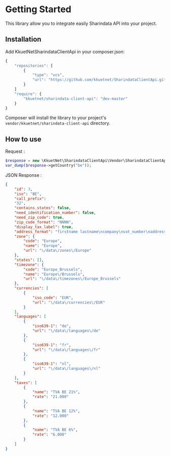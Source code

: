 Getting Started
==================================

This library allow you to integrate easily Sharindata API into your project.

## Installation

Add KkuetNetSharindataClientApi in your composer.json:

```js
{
    "repositories": [
        {
            "type": "vcs",
            "url": "https://github.com/kkuetnet/SharindataClientApi.git"
        }
    ]
    "require": {
        "kkuetnet/sharindata-client-api": "dev-master"
    }
}
```
Composer will install the library to your project's `vendor/kkuetnet/sharindata-client-api` directory.

## How to use

Request :
```php
$response = new \KkuetNet\SharindataClientApi\Vendor\SharindataClientApi("your_login", "your_password");
var_dump($response->getCountry("be"));
```
JSON Response : 
```json
{
    "id": 3, 
    "iso": "BE", 
    "call_prefix": 
    "32", 
    "contains_states": false, 
    "need_identification_number": false, 
    "need_zip_code": true, 
    "zip_code_format": "NNNN", 
    "display_tax_label": true, 
    "address_format": "firstname lastname\ncompany\nvat_number\naddress1\naddress2\npostcode city\nCountry:name\nphone", 
    "zone": {
        "code": "Europe", 
        "name": "Europe", 
        "url": "\/data\/zones\/Europe"
    }, 
    "states": [], 
    "timezone": {
        "code": "Europe_Brussels", 
        "name": "Europe\/Brussels", 
        "url": "\/data\/timezones\/Europe_Brussels"
    }, 
    "currencies": [
        {
            "iso_code": "EUR", 
            "url": "\/data\/currencies\/EUR"
        }
    ], 
    "languages": [
        {
            "iso639-1": "de", 
            "url": "\/data\/languages\/de"
        }, 
        {
            "iso639-1": "fr", 
            "url": "\/data\/languages\/fr"
        }, 
        {
            "iso639-1": "nl", 
            "url": "\/data\/languages\/nl"
        }
    ], 
    "taxes": [
        {
            "name": "TVA BE 21%", 
            "rate": "21.000"
        }, 
        {
            "name": "TVA BE 12%", 
            "rate": "12.000"
        }, 
        {
            "name": "TVA BE 6%", 
            "rate": "6.000"
        }
    ]
}
```
